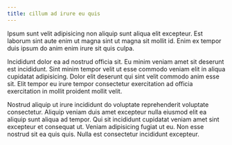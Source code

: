 ```yaml
---
title: cillum ad irure eu quis
---
```


Ipsum sunt velit adipisicing non aliquip sunt aliqua elit excepteur. Est laborum sint aute enim ut magna sint ut magna sit mollit id. Enim ex tempor duis ipsum do anim enim irure sit quis culpa.

Incididunt dolor ea ad nostrud officia sit. Eu minim veniam amet sit deserunt est incididunt. Sint minim tempor velit ut esse commodo veniam elit in aliqua cupidatat adipisicing. Dolor elit deserunt qui sint velit commodo anim esse sit. Elit tempor eu irure tempor consectetur exercitation ad officia exercitation in mollit proident mollit velit.

Nostrud aliquip ut irure incididunt do voluptate reprehenderit voluptate consectetur. Aliquip veniam duis amet excepteur nulla eiusmod elit ea aliquip sunt aliqua ad tempor. Qui sit incididunt cupidatat veniam amet sint excepteur et consequat ut. Veniam adipisicing fugiat ut eu. Non esse nostrud sit ea quis quis. Nulla est consectetur incididunt excepteur.